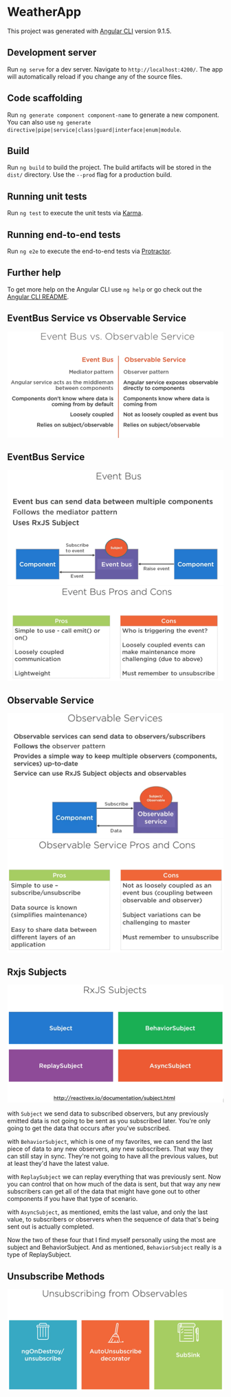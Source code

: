 # WeatherApp

This project was generated with [Angular CLI](https://github.com/angular/angular-cli) version 9.1.5.

## Development server

Run `ng serve` for a dev server. Navigate to `http://localhost:4200/`. The app will automatically reload if you change any of the source files.

## Code scaffolding

Run `ng generate component component-name` to generate a new component. You can also use `ng generate directive|pipe|service|class|guard|interface|enum|module`.

## Build

Run `ng build` to build the project. The build artifacts will be stored in the `dist/` directory. Use the `--prod` flag for a production build.

## Running unit tests

Run `ng test` to execute the unit tests via [Karma](https://karma-runner.github.io).

## Running end-to-end tests

Run `ng e2e` to execute the end-to-end tests via [Protractor](http://www.protractortest.org/).

## Further help

To get more help on the Angular CLI use `ng help` or go check out the [Angular CLI README](https://github.com/angular/angular-cli/blob/master/README.md).


## EventBus Service vs Observable Service
![Screenshot](./src/assets/tutorial/eventbus-vs-observable-service.png)

## EventBus Service
![Screenshot](./src/assets/tutorial/event-bus-service.png)
![Screenshot](./src/assets/tutorial/event-bus-service-pc.png)

## Observable Service
![Screenshot](./src/assets/tutorial/observable-service.png)
![Screenshot](./src/assets/tutorial/observable-service-pc.png)

## Rxjs Subjects

![Screenshot](./src/assets/tutorial/rxjs-subjects.png)

with `Subject` we send data to subscribed observers, but any previously emitted data is not going to be sent as you subscribed later. You're only going to get the data that occurs after you've subscribed.  

with `BehaviorSubject`, which is one of my favorites, we can send the last piece of data to any new observers, any new subscribers. That way they can still stay in sync. They're not going to have all the previous values, but at least they'd have the latest value.  

with `ReplaySubject` we can replay everything that was previously sent. Now you can control that on how much of the data is sent, but that way any new subscribers can get all of the data that might have gone out to other components if you have that type of scenario.  

with `AsyncSubject`, as mentioned, emits the last value, and only the last value, to subscribers or observers when the sequence of data that's being sent out is actually completed.  

Now the two of these four that I find myself personally using the most are subject and BehaviorSubject. And as mentioned, `BehaviorSubject` really is a type of ReplaySubject.  


## Unsubscribe Methods
![Screenshot](./src/assets/tutorial/unsubscribe-from-observables.png)
